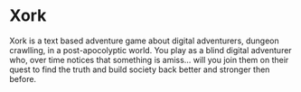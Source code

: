 # Xork

Xork is a text based adventure game about digital adventurers, dungeon crawlling, in a post-apocolyptic world. You play as a blind digital adventurer who, over time notices that something is amiss... will you join them on their quest to find the truth and build society back better and stronger then before. 
